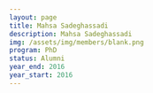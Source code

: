 ```yaml
---
layout: page
title: Mahsa Sadeghassadi
description: Mahsa Sadeghassadi
img: /assets/img/members/blank.png
program: PhD
status: Alumni
year_end: 2016
year_start: 2016
---
```


<img class="profile_img" src="{{ page.img | prepend: site.baseurl | prepend: site.url }}" alt=""/>